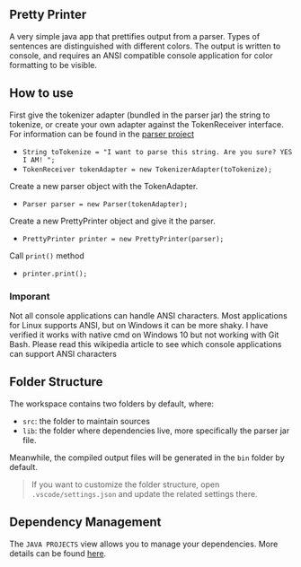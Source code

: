 ## Pretty Printer

A very simple java app that prettifies output from a parser. Types of sentences are distinguished with different colors. The output is written to console, and requires an ANSI compatible console application for color formatting to be visible.

## How to use

First give the tokenizer adapter (bundled in the parser jar) the string to tokenize, or create your own adapter against the TokenReceiver interface. For information can be found in the [parser project](https://github.com/magink/parser/blob/main/README.md)

- `String toTokenize = "I want to parse this string. Are you sure? YES I AM! ";`
- `TokenReceiver tokenAdapter = new TokenizerAdapter(toTokenize);`

Create a new parser object with the TokenAdapter.

- `Parser parser = new Parser(tokenAdapter);`

Create a new PrettyPrinter object and give it the parser.

- `PrettyPrinter printer = new PrettyPrinter(parser);`

Call `print()` method

- `printer.print();`

### Imporant

Not all console applications can handle ANSI characters. Most applications for Linux supports ANSI, but on Windows it can be more shaky. I have verified it works with native cmd on Windows 10 but not working with Git Bash. Please read this wikipedia article to see which console applications can support ANSI characters [](https://en.wikipedia.org/wiki/ANSI_escape_code#Platform_support)

## Folder Structure

The workspace contains two folders by default, where:

- `src`: the folder to maintain sources
- `lib`: the folder where dependencies live, more specifically the parser jar file.

Meanwhile, the compiled output files will be generated in the `bin` folder by default.

> If you want to customize the folder structure, open `.vscode/settings.json` and update the related settings there.

## Dependency Management

The `JAVA PROJECTS` view allows you to manage your dependencies. More details can be found [here](https://github.com/microsoft/vscode-java-dependency#manage-dependencies).
